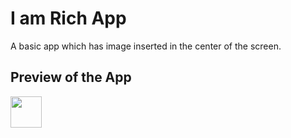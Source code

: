 # I am Rich App

A basic app which has image inserted in the center of the screen.

## Preview of the App
<img src="https://github.com/manvendrasingh09/Codes/assets/113695456/5c3a5bcf-f613-4c52-84ba-fb9da1790f33" width="50" >
